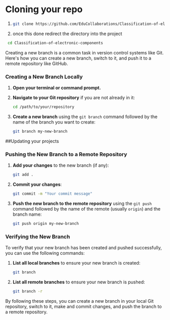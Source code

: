 # Cloning your repo
1. ```bash
   git clone https://github.com/EduCollaborations/Classification-of-electronic-components.git
   ```
2. once this done redirect the directory into the project
  ```bash
   cd Classification-of-electronic-components
   ```
Creating a new branch is a common task in version control systems like Git. Here's how you can create a new branch, switch to it, and push it to a remote repository like GitHub.

### Creating a New Branch Locally

1. **Open your terminal or command prompt.**
2. **Navigate to your Git repository** if you are not already in it:

   ```bash
   cd /path/to/your/repository
   ```

3. **Create a new branch** using the `git branch` command followed by the name of the branch you want to create:

   ```bash
   git branch my-new-branch
   ```
##Updating your projects
### Pushing the New Branch to a Remote Repository

1. **Add your changes** to the new branch (if any):

   ```bash
   git add .
   ```

2. **Commit your changes**:

   ```bash
   git commit -m "Your commit message"
   ```

3. **Push the new branch to the remote repository** using the `git push` command followed by the name of the remote (usually `origin`) and the branch name:

   ```bash
   git push origin my-new-branch
   ```

### Verifying the New Branch

To verify that your new branch has been created and pushed successfully, you can use the following commands:

1. **List all local branches** to ensure your new branch is created:

   ```bash
   git branch
   ```

2. **List all remote branches** to ensure your new branch is pushed:

   ```bash
   git branch -r
   ```

By following these steps, you can create a new branch in your local Git repository, switch to it, make and commit changes, and push the branch to a remote repository.
